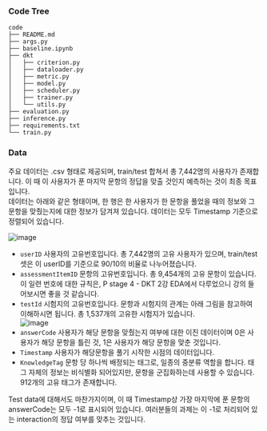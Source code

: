 ### Code Tree
    code  
    ├── README.md  
    ├── args.py  
    ├── baseline.ipynb  
    ├── dkt  
    │   ├── criterion.py  
    │   ├── dataloader.py  
    │   ├── metric.py  
    │   ├── model.py  
    │   ├── scheduler.py  
    │   ├── trainer.py  
    │   └── utils.py  
    ├── evaluation.py  
    ├── inference.py  
    ├── requirements.txt  
    └── train.py

### Data
주요 데이터는 .csv 형태로 제공되며, train/test 합쳐서 총 7,442명의 사용자가 존재합니다. 이 때 이 사용자가 푼 마지막 문항의 정답을 맞출 것인지 예측하는 것이 최종 목표입니다.  
데이터는 아래와 같은 형태이며, 한 행은 한 사용자가 한 문항을 풀었을 때의 정보와 그 문항을 맞췄는지에 대한 정보가 담겨져 있습니다. 데이터는 모두 Timestamp 기준으로 정렬되어 있습니다.

![image](https://user-images.githubusercontent.com/38639633/119285303-b6933780-bc7c-11eb-865b-ae5d8f4e3727.png)

- `userID` 사용자의 고유번호입니다. 총 7,442명의 고유 사용자가 있으며, train/test셋은 이 userID를 기준으로 90/10의 비율로 나누어졌습니다.
- `assessmentItemID` 문항의 고유번호입니다. 총 9,454개의 고유 문항이 있습니다. 이 일련 번호에 대한 규칙은, P stage 4 - DKT 2강 EDA에서 다루었으니 강의 들어보시면 좋을 것 같습니다.
- `testId` 시험지의 고유번호입니다. 문항과 시험지의 관계는 아래 그림을 참고하여 이해하시면 됩니다. 총 1,537개의 고유한 시험지가 있습니다.  
![image](https://user-images.githubusercontent.com/38639633/119285319-beeb7280-bc7c-11eb-876f-3c98125e0381.png)
- `answerCode` 사용자가 해당 문항을 맞췄는지 여부에 대한 이진 데이터이며 0은 사용자가 해당 문항을 틀린 것, 1은 사용자가 해당 문항을 맞춘 것입니다.
- `Timestamp` 사용자가 해당문항을 풀기 시작한 시점의 데이터입니다.
- `KnowledgeTag` 문항 당 하나씩 배정되는 태그로, 일종의 중분류 역할을 합니다. 태그 자체의 정보는 비식별화 되어있지만, 문항을 군집화하는데 사용할 수 있습니다. 912개의 고유 태그가 존재합니다.

Test data에 대해서도 마찬가지이며, 이 때 Timestamp상 가장 마지막에 푼 문항의 answerCode는 모두 -1로 표시되어 있습니다. 여러분들의 과제는 이 -1로 처리되어 있는 interaction의 정답 여부를 맞추는 것입니다.
